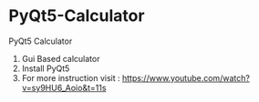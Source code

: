 # PyQt5-Calculator
PyQt5 Calculator
1. Gui Based calculator
2. Install PyQt5
3. For more instruction visit : 
https://www.youtube.com/watch?v=sy9HU6_Aoio&t=11s

